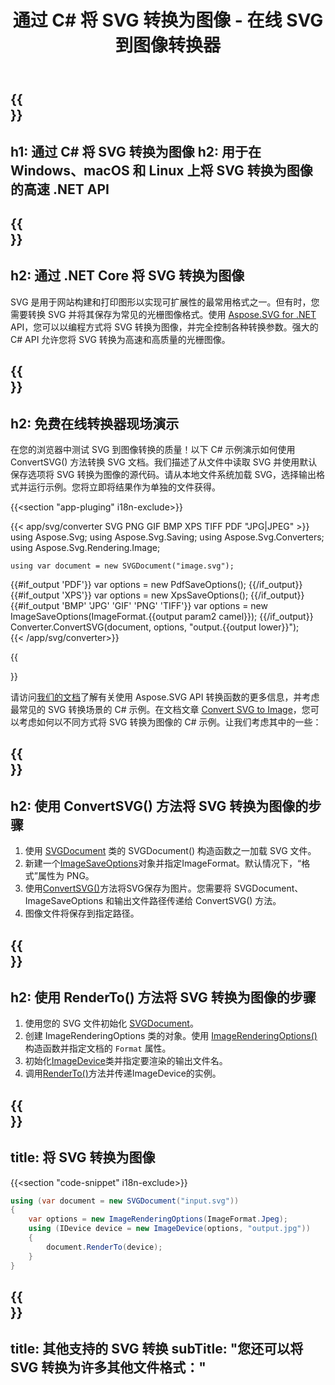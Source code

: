 ﻿---
translation: true
template: /templates/_template-conversion-child.md
title: 通过 C# 将 SVG 转换为图像 - 在线 SVG 到图像转换器
description: 在 Windows、macOS 和 Linux 上使用 .NET Core API 将 SVG 转换为图像。免费试用在线 SVG 到图像转换器！
url: /net/conversion/svg-to-image/
family: svg
platformtag: net
feature: conversion
informat: SVG
outformat: image
otherformats: GIF JPEG PNG BMP TIFF PDF XPS
---

{{<section banner>}}
---
h1: 通过 C# 将 SVG 转换为图像
h2: 用于在 Windows、macOS 和 Linux 上将 SVG 转换为图像的高速 .NET API
---

{{<section overview>}}
---
h2: 通过 .NET Core 将 SVG 转换为图像
---

SVG 是用于网站构建和打印图形以实现可扩展性的最常用格式之一。但有时，您需要转换 SVG 并将其保存为常见的光栅图像格式。使用 [Aspose.SVG for .NET](https://products.aspose.com/svg/net/) API，您可以以编程方式将 SVG 转换为图像，并完全控制各种转换参数。强大的 C# API 允许您将 SVG 转换为高速和高质量的光栅图像。


{{<section demos>}}
---
h2: 免费在线转换器现场演示
---

在您的浏览器中测试 SVG 到图像转换的质量！以下 C# 示例演示如何使用 ConvertSVG() 方法转换 SVG 文档。我们描述了从文件中读取 SVG 并使用默认保存选项将 SVG 转换为图像的源代码。请从本地文件系统加载 SVG，选择输出格式并运行示例。您将立即将结果作为单独的文件获得。

{{<section "app-pluging" i18n-exclude>}}

{{< app/svg/converter SVG PNG GIF BMP XPS TIFF PDF "JPG|JPEG" >}}
using Aspose.Svg;
using Aspose.Svg.Saving;
using Aspose.Svg.Converters;
using Aspose.Svg.Rendering.Image;

    using var document = new SVGDocument("image.svg");
{{#if_output 'PDF'}}
    var options = new PdfSaveOptions();
{{/if_output}}
{{#if_output 'XPS'}}
    var options = new XpsSaveOptions();
{{/if_output}}
{{#if_output 'BMP' 'JPG' 'GIF' 'PNG' 'TIFF'}}
    var options = new ImageSaveOptions(ImageFormat.{{output param2 camel}});
{{/if_output}}
    Converter.ConvertSVG(document, options, "output.{{output lower}}");   
{{< /app/svg/converter>}} 

{{<section documentation>}}

请访问<a href="https://docs.aspose.com/svg/net/how-to-work-with-aspose-svg-api/converting/" target="_blank">我们的文档</a>了解有关使用 Aspose.SVG API 转换函数的更多信息，并考虑最常见的 SVG 转换场景的 C# 示例。在文档文章 <a href="https://docs.aspose.com/svg/net/how-to-work-with-aspose-svg-api/convert-svg-to-image/" target="_blank ">Convert SVG to Image</a>，您可以考虑如何以不同方式将 SVG 转换为图像的 C# 示例。让我们考虑其中的一些：

{{<section steps1>}}
---
h2: 使用 ConvertSVG() 方法将 SVG 转换为图像的步骤
---
1. 使用 [SVGDocument](https://reference.aspose.com/svg/net/aspose.svg/svgdocument) 类的 SVGDocument() 构造函数之一加载 SVG 文件。
1. 新建一个[ImageSaveOptions](https://reference.aspose.com/svg/net/aspose.svg.saving/imagesaveoptions)对象并指定ImageFormat。默认情况下，“格式”属性为 PNG。
1. 使用[ConvertSVG()](https://reference.aspose.com/svg/net/aspose.svg.converters/converter/convertsvg/)方法将SVG保存为图片。您需要将 SVGDocument、ImageSaveOptions 和输出文件路径传递给 ConvertSVG() 方法。
1. 图像文件将保存到指定路径。

{{<section steps2>}}
---
h2: 使用 RenderTo() 方法将 SVG 转换为图像的步骤
---
1. 使用您的 SVG 文件初始化 [SVGDocument](https://reference.aspose.com/svg/net/aspose.svg/svgdocument)。
1. 创建 ImageRenderingOptions 类的对象。使用 [ImageRenderingOptions()](https://reference.aspose.com/svg/net/aspose.svg.rendering.image/imagerenderingoptions/constructors/1) 构造函数并指定文档的 `Format` 属性。
1. 初始化[ImageDevice](https://reference.aspose.com/svg/net/aspose.svg.rendering.image/imagedevice)类并指定要渲染的输出文件名。
1. 调用[RenderTo()](https://reference.aspose.com/svg/net/aspose.svg/svgdocument/methods/renderto)方法并传递ImageDevice的实例。

{{<section code-text>}}
---
title: 将 SVG 转换为图像
---

{{<section "code-snippet" i18n-exclude>}}

```cs
using (var document = new SVGDocument("input.svg"))
{
	var options = new ImageRenderingOptions(ImageFormat.Jpeg);
	using (IDevice device = new ImageDevice(options, "output.jpg"))
	{
		document.RenderTo(device);                    
	}
}
```

{{<section other-conversions>}}
---
title: 其他支持的 SVG 转换
subTitle: "您还可以将 SVG 转换为许多其他文件格式："
---